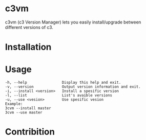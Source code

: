 # c3vm
c3vm (c3 Version Manager) lets you easily install/upgrade between different versions of c3.

# Installation

# Usage 
```
-h, --help                Display this help and exit.
-v, --version             Output version information and exit.
-i, --install <version>   Install a spesific version
-l, --list                List's avaible versions
-u, --use <vesion>        Use spesific vesion
Example:
3cvm --install master
3cvm --use master
```

# Contribition
